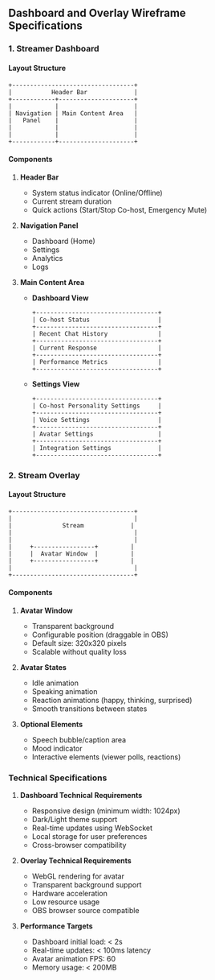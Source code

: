 ## Dashboard and Overlay Wireframe Specifications

### 1. Streamer Dashboard

#### Layout Structure
```
+----------------------------------+
|           Header Bar             |
+------------+---------------------+
|            |                     |
| Navigation | Main Content Area   |
|   Panel    |                     |
|            |                     |
|            |                     |
+------------+---------------------+
```

#### Components

1. **Header Bar**
   - System status indicator (Online/Offline)
   - Current stream duration
   - Quick actions (Start/Stop Co-host, Emergency Mute)

2. **Navigation Panel**
   - Dashboard (Home)
   - Settings
   - Analytics
   - Logs

3. **Main Content Area**
   - **Dashboard View**
     ```
     +----------------------------------+
     | Co-host Status                   |
     +----------------------------------+
     | Recent Chat History              |
     +----------------------------------+
     | Current Response                 |
     +----------------------------------+
     | Performance Metrics              |
     +----------------------------------+
     ```
   
   - **Settings View**
     ```
     +----------------------------------+
     | Co-host Personality Settings     |
     +----------------------------------+
     | Voice Settings                   |
     +----------------------------------+
     | Avatar Settings                  |
     +----------------------------------+
     | Integration Settings             |
     +----------------------------------+
     ```

### 2. Stream Overlay

#### Layout Structure
```
+----------------------------------+
|                                  |
|              Stream             |
|                                  |
|                                  |
|     +-----------------+         |
|     |  Avatar Window  |         |
|     +-----------------+         |
|                                  |
+----------------------------------+
```

#### Components

1. **Avatar Window**
   - Transparent background
   - Configurable position (draggable in OBS)
   - Default size: 320x320 pixels
   - Scalable without quality loss

2. **Avatar States**
   - Idle animation
   - Speaking animation
   - Reaction animations (happy, thinking, surprised)
   - Smooth transitions between states

3. **Optional Elements**
   - Speech bubble/caption area
   - Mood indicator
   - Interactive elements (viewer polls, reactions)

### Technical Specifications

1. **Dashboard Technical Requirements**
   - Responsive design (minimum width: 1024px)
   - Dark/Light theme support
   - Real-time updates using WebSocket
   - Local storage for user preferences
   - Cross-browser compatibility

2. **Overlay Technical Requirements**
   - WebGL rendering for avatar
   - Transparent background support
   - Hardware acceleration
   - Low resource usage
   - OBS browser source compatible

3. **Performance Targets**
   - Dashboard initial load: < 2s
   - Real-time updates: < 100ms latency
   - Avatar animation FPS: 60
   - Memory usage: < 200MB 